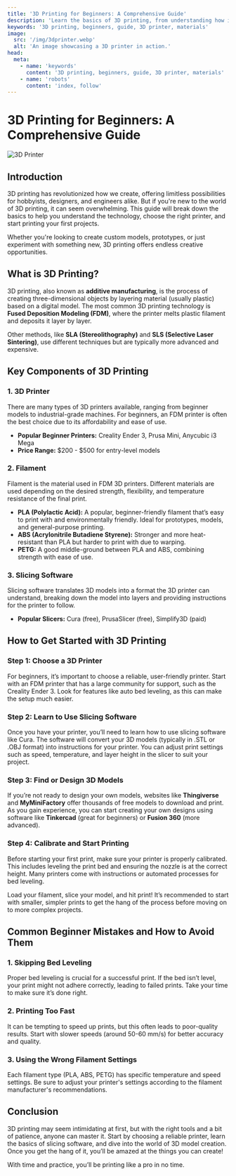 ```yaml
---
title: '3D Printing for Beginners: A Comprehensive Guide'
description: 'Learn the basics of 3D printing, from understanding how it works to choosing the right printer and materials.'
keywords: '3D printing, beginners, guide, 3D printer, materials'
image:
  src: '/img/3dprinter.webp'
  alt: 'An image showcasing a 3D printer in action.'
head:
  meta:
    - name: 'keywords'
      content: '3D printing, beginners, guide, 3D printer, materials'
    - name: 'robots'
      content: 'index, follow'
---
```


# 3D Printing for Beginners: A Comprehensive Guide

![3D Printer](/img/3dprinter.webp)

## Introduction

3D printing has revolutionized how we create, offering limitless possibilities for hobbyists, designers, and engineers alike. But if you're new to the world of 3D printing, it can seem overwhelming. This guide will break down the basics to help you understand the technology, choose the right printer, and start printing your first projects.

Whether you're looking to create custom models, prototypes, or just experiment with something new, 3D printing offers endless creative opportunities.

## What is 3D Printing?

3D printing, also known as **additive manufacturing**, is the process of creating three-dimensional objects by layering material (usually plastic) based on a digital model. The most common 3D printing technology is **Fused Deposition Modeling (FDM)**, where the printer melts plastic filament and deposits it layer by layer.

Other methods, like **SLA (Stereolithography)** and **SLS (Selective Laser Sintering)**, use different techniques but are typically more advanced and expensive.

## Key Components of 3D Printing

### 1. 3D Printer

There are many types of 3D printers available, ranging from beginner models to industrial-grade machines. For beginners, an FDM printer is often the best choice due to its affordability and ease of use.

- **Popular Beginner Printers:** Creality Ender 3, Prusa Mini, Anycubic i3 Mega
- **Price Range:** $200 - $500 for entry-level models

### 2. Filament

Filament is the material used in FDM 3D printers. Different materials are used depending on the desired strength, flexibility, and temperature resistance of the final print.

- **PLA (Polylactic Acid):** A popular, beginner-friendly filament that’s easy to print with and environmentally friendly. Ideal for prototypes, models, and general-purpose printing.
- **ABS (Acrylonitrile Butadiene Styrene):** Stronger and more heat-resistant than PLA but harder to print with due to warping.
- **PETG:** A good middle-ground between PLA and ABS, combining strength with ease of use.

### 3. Slicing Software

Slicing software translates 3D models into a format the 3D printer can understand, breaking down the model into layers and providing instructions for the printer to follow.

- **Popular Slicers:** Cura (free), PrusaSlicer (free), Simplify3D (paid)

## How to Get Started with 3D Printing

### Step 1: Choose a 3D Printer

For beginners, it’s important to choose a reliable, user-friendly printer. Start with an FDM printer that has a large community for support, such as the Creality Ender 3. Look for features like auto bed leveling, as this can make the setup much easier.

### Step 2: Learn to Use Slicing Software

Once you have your printer, you’ll need to learn how to use slicing software like Cura. The software will convert your 3D models (typically in .STL or .OBJ format) into instructions for your printer. You can adjust print settings such as speed, temperature, and layer height in the slicer to suit your project.

### Step 3: Find or Design 3D Models

If you’re not ready to design your own models, websites like **Thingiverse** and **MyMiniFactory** offer thousands of free models to download and print. As you gain experience, you can start creating your own designs using software like **Tinkercad** (great for beginners) or **Fusion 360** (more advanced).

### Step 4: Calibrate and Start Printing

Before starting your first print, make sure your printer is properly calibrated. This includes leveling the print bed and ensuring the nozzle is at the correct height. Many printers come with instructions or automated processes for bed leveling.

Load your filament, slice your model, and hit print! It’s recommended to start with smaller, simpler prints to get the hang of the process before moving on to more complex projects.

## Common Beginner Mistakes and How to Avoid Them

### 1. Skipping Bed Leveling

Proper bed leveling is crucial for a successful print. If the bed isn’t level, your print might not adhere correctly, leading to failed prints. Take your time to make sure it’s done right.

### 2. Printing Too Fast

It can be tempting to speed up prints, but this often leads to poor-quality results. Start with slower speeds (around 50-60 mm/s) for better accuracy and quality.

### 3. Using the Wrong Filament Settings

Each filament type (PLA, ABS, PETG) has specific temperature and speed settings. Be sure to adjust your printer's settings according to the filament manufacturer's recommendations.

## Conclusion

3D printing may seem intimidating at first, but with the right tools and a bit of patience, anyone can master it. Start by choosing a reliable printer, learn the basics of slicing software, and dive into the world of 3D model creation. Once you get the hang of it, you’ll be amazed at the things you can create!

With time and practice, you’ll be printing like a pro in no time.